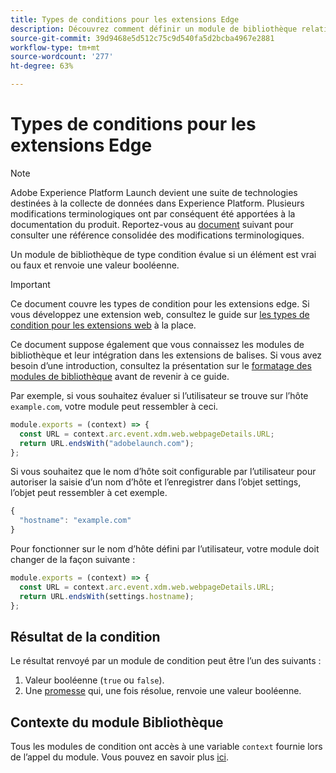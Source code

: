 ```yaml
---
title: Types de conditions pour les extensions Edge
description: Découvrez comment définir un module de bibliothèque relatif aux types de conditions pour une extension Edge dans Adobe Experience Platform.
source-git-commit: 39d9468e5d512c75c9d540fa5d2bcba4967e2881
workflow-type: tm+mt
source-wordcount: '277'
ht-degree: 63%

---
```


# Types de conditions pour les extensions Edge

>[!NOTE]
>
> Adobe Experience Platform Launch devient une suite de technologies destinées à la collecte de données dans Experience Platform. Plusieurs modifications terminologiques ont par conséquent été apportées à la documentation du produit. Reportez-vous au [document](../../term-updates.md) suivant pour consulter une référence consolidée des modifications terminologiques.

Un module de bibliothèque de type condition évalue si un élément est vrai ou faux et renvoie une valeur booléenne.

>[!IMPORTANT]
>
>Ce document couvre les types de condition pour les extensions edge. Si vous développez une extension web, consultez le guide sur [les types de condition pour les extensions web](../web/condition-types.md) à la place.
>
>Ce document suppose également que vous connaissez les modules de bibliothèque et leur intégration dans les extensions de balises. Si vous avez besoin d’une introduction, consultez la présentation sur le [formatage des modules de bibliothèque](./format.md) avant de revenir à ce guide.

Par exemple, si vous souhaitez évaluer si l’utilisateur se trouve sur l’hôte `example.com`, votre module peut ressembler à ceci.

```js
module.exports = (context) => {
  const URL = context.arc.event.xdm.web.webpageDetails.URL;
  return URL.endsWith("adobelaunch.com");
};
```

Si vous souhaitez que le nom d’hôte soit configurable par l’utilisateur pour autoriser la saisie d’un nom d’hôte et l’enregistrer dans l’objet settings, l’objet peut ressembler à cet exemple.

```js
{
  "hostname": "example.com"
}
```

Pour fonctionner sur le nom d’hôte défini par l’utilisateur, votre module doit changer de la façon suivante :

```js
module.exports = (context) => {
  const URL = context.arc.event.xdm.web.webpageDetails.URL;
  return URL.endsWith(settings.hostname);
};
```

## Résultat de la condition

Le résultat renvoyé par un module de condition peut être l’un des suivants :

1. Valeur booléenne (`true` ou `false`).
1. Une [promesse](https://developer.mozilla.org/fr-FR/docs/Web/JavaScript/Reference/Global_Objects/Promise) qui, une fois résolue, renvoie une valeur booléenne.

## Contexte du module Bibliothèque

Tous les modules de condition ont accès à une variable `context` fournie lors de l’appel du module. Vous pouvez en savoir plus [ici](./context.md).
